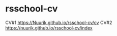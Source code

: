 # rsschool-cv
CV#1 https://Nuurik.github.io/rsschool-cv/cv
CV#2 https://nuurik.github.io/rsschool-cv/index